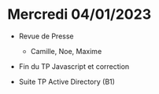 
# Mercredi 04/01/2023

* Revue de Presse
   * Camille, Noe, Maxime

* Fin du TP Javascript et correction

* Suite TP Active Directory (B1)


